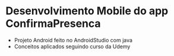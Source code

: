 # Desenvolvimento Mobile do app ConfirmaPresenca
 - Projeto Android feito no AndroidStudio com java 
 - Conceitos aplicados seguindo curso da Udemy   
